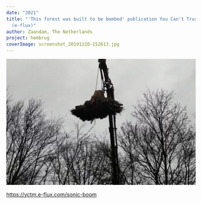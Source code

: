 ```yaml
---
date: "2021"
title: "'This forest was built to be bombed' publication You Can't Trust Music
  (e-flux)"
author: Zaandam, The Netherlands
project: hembrug
coverImage: screenshot_20191220-152613.jpg
---
```

![](screenshot_20191220-152613.jpg)

https://yctm.e-flux.com/sonic-boom